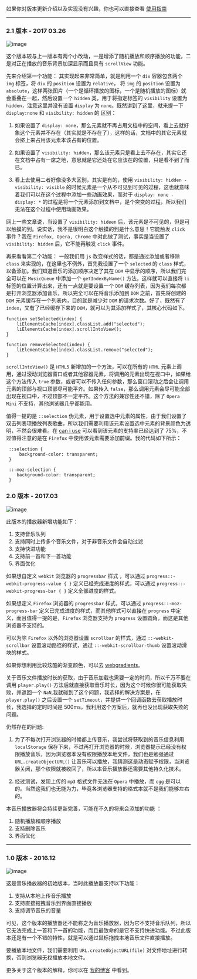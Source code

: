 如果你对版本更新介绍以及实现没有兴趣，你也可以直接查看 [使用指南](https://github.com/hwaphon/HTML5MusicPlayer/blob/gh-pages/%E4%BD%BF%E7%94%A8%E6%8C%87%E5%8D%97.md)

---

### 2.1 版本 - 2017 03.26

![image](https://github.com/hwaphon/HTML5MusicPlayer/blob/gh-pages/2.1.png)

这个版本较与上一版本有两个小改动，一是增添了随机播放和顺序播放的功能，二是对正在播放的音乐背景加深显示而且具有 `scrollView` 功能。

先来介绍第一个功能： 其实现起来非常简单，就是利用一个 `div` 容器包含两个 `img` 标签，将 `div` 的 `position` 设置为 `relative`， 将 `img` 的 `position` 设置为 `absolute`，这样两张图片（一个是循环播放的图标，一个是随机播放的图标）就会重叠在一起，然后设置一个 `hidden` 类，用于将指定标签的 `visibility` 设置为 `hidden`，注意这里并没有设置 `display` 为 `none`。既然讲到了这里，就来提一下 `display:none` 和 `visibility: hidden` 的 区别：

  1. 如果设置了 `display: none`，那么元素就不再占用文档中的空间，看上去就好象这个元素并不存在（其实就是不存在了），这样的话，文档中的其它元素就会挤上来占用该元素本该占有的位置。

  2. 如果设置了 `visibility: hidden`，那么该元素只是看上去不存在，其实它还在文档中占有一席之地，意思就是它还处在它应该在的位置，只是看不到了而已。

  3. 看上去使用二者好像没多大区别，其实是有的，使用 `visibility: hidden - visibility: visible` 的时候元素是一个从不可见到可见的过程，这也就意味着我们可以在这个过程中添加一些动画效果，而对于 `display: none - display: *` 的过程是将一个元素添加到文档中，是个突变的过程，所以我们无法在这个过程中使用动画效果。

网上一些文章说，当设置了 `visibility: hideen` 后，该元素是不可见的，但是可以触摸的到。说实话，我不是很明白这个触摸的到是什么意思！它能触发 `click` 事件？我在 `Firefox, Opera, Chrome` 中对此做了测试，事实是当设置了 `visibility: hidden` 后，它不能再触发 `click` 事件。

再来看看第二个功能： 一般我们用 `js` 改变样式的话，都是通过添加或者移除 `class` 来实现的，在这里也不例外，首先我设置了一个 `selected` 的 `class` 样式，以备添加。我们知道音乐的添加顺序决定了其在 `DOM` 中显示的顺序，所以我们完全可以在 `MusicQueue` 中添加一个 `getIndexByName()` 方法，这样就可以直接将 `li` 标签的位置计算出来，还有一点就是要设置一个 `DOM` 缓存列表，因为我们每次都是打开浏览器添加音乐，所以完全可以在将音乐添加到 `DOM` 之前，首先将创建的 `DOM` 元素缓存在一个列表内，目的就是减少对 `DOM` 的请求次数。好了，既然有了 `index`，又有了已经缓存下来的 `DOM`，就可以为其添加样式了，其核心代码如下。

	function setSelected(index) {
		liElementsCache[index].classList.add("selected");
		liElementsCache[index].scrollIntoView();
	}

	function removeSelected(index) {
		liElementsCache[index].classList.remove("selected");
	}
 
 `scrollIntoView()` 是 `HTML5` 新增加的一个方法，可以在所有的 `HTML` 元素上调用，通过滚动浏览器窗口或者其他容器元素，将调用的元素出现在视口中，如果给这个方法传入 `true` 参数，或者可以不传入任何参数，那么窗口滚动之后会让调用元素的顶部与视口顶部尽可能平齐。如果传入 `false`，那么调用元素会尽可能全部出现在视口中，不过顶部不一定平齐。这个方法的兼容性还不错，除了 `Opera Mini` 不支持，其他浏览器几乎都能用。
 
 值得一提的是 `::selection` 伪元素，用于设置选中元素的属性，由于我们设置了双击列表项播放列表歌曲，所以我们需要利用该元素设置选中元素的背景颜色为透明，不然会很难看。在 [can i use](http://caniuse.com/#search=selection) 可以看到该元素的支持率已经达到了 75%，不过值得注意的是在 `Firefox` 中使用该元素需要添加前缀。我的代码如下所示：
 
     ::selection {
         background-color: transparent;
     }

     ::-moz-selection {
        background-color: transparent;
     }

 
### 2.0 版本 - 2017.03 

![image](https://github.com/hwaphon/HTML5MusicPlayer/blob/gh-pages/2.0.png)

此版本的播放器新增功能如下：

1. 支持音乐队列
2. 支持同时上传多个音乐文件，对于非音乐文件会自动过滤
3. 支持快进功能
4. 支持前一首和下一首功能
5. 界面优化

如果想自定义 `webkit` 浏览器的 `progressbar` 样式 ，可以通过 `progress::-webkit-progress-value { }` 定义已经完成进度的样式，可以通过 `progress::-webkit-progress-bar { }` 定义全部进度的样式。

如果想定义 `Firefox` 浏览器的 `progressbar` 样式，可以通过 `progress::-moz-progress-bar` 定义已完成进度的样式，而其他样式可以直接在 `progress` 中定义，而且值得一提的是，`Firefox` 浏览器支持为 `progress` 设置圆角，而这是其他浏览器不支持的。

可以为除 `Firefox` 以外的浏览器设置 `scrollbar` 的样式，通过 `::-webkit-scrollbar` 设置滚动路径的样式，通过 `::-webkit-scrollbar-thumb` 设置滚动滑块的样式。

如果你想利用比较炫酷的渐变颜色，可以去 [webgradients](https://webgradients.com/)。

关于音乐文件播放时长的获取，由于音乐加载也需要一定的时间，所以千万不要在调用 `player.play()` 方法后就直接获取音乐时长，因为这个时候你很可能获取失败，并返回一个 `NaN`,我就碰到了这个问题，我选择的解决方案是，在 `player.play()` 之后设置一个 `setTimeout`，并提供一个回调函数去获取播放时长，我选择的定时时间是 500ms，我利用这个方案后，就再也没出现获取失败的问题。

仍然存在的问题:

1. 为了不每次打开浏览器的时候都上传音乐，我尝试将获取到的音乐信息利用 `localStorage` 保存下来，不过再打开浏览器的时候，浏览器提示已经没有权限播放音乐，因为浏览器本没有权限播放本地文件，我们也是勉强通过 `URL.createObjectURL()` 让音乐可以播放，我猜测这是动态赋予权限，当浏览器关闭，那个权限就被收回了，所以本音乐播放器还需要其他持久化技术。

2. 经过测试，发现上传的 `mp3` 格式文件无法在 `Opera` 中播放，而 `ogg` 是可以的。当然这我们也无能为力，毕竟各浏览器支持的格式本就不是我们能够左右的。

本音乐播放器将会持续更新完善，可能在不久的将来会添加的功能 ：

1. 随机播放和顺序播放
2. 支持删除音乐
3. 界面优化

---
### 1.0 版本 - 2016.12

![image](https://github.com/hwaphon/HTML5MusicPlayer/blob/gh-pages/1.0.gif)

这是音乐播放器的初始版本，当时此播放器支持以下功能：

1. 支持从本地上传音乐播放
2. 支持直接拖拽音乐到界面直接播放
3. 支持调节音乐的音量

可见，这个版本的播放器还不能称之为音乐播放器，因为它不支持音乐队列，所以它无法完成上一首和下一首的功能，而且最致命的是它不支持快进功能。不过此版本还是有一个不错的特性，就是可以通过鼠标拖拽本地音乐文件直接播放。

要播放本地文件，我们需要利用 `URL.createObjectURL(file)` 对文件地址进行转换，否则浏览器无权播放本地文件。

更多关于这个版本的解释，你可以在 [我的博客](http://hwaphon.site/?p=280) 中看到。
